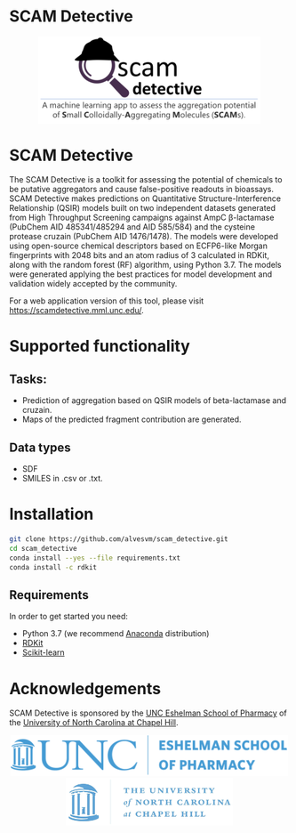 # SCAM Detective
<p align="center">
  <img align="middle" src="/docs/logo.png" alt="SCAMDetective" width="400px" class="center">
 </p>

# SCAM Detective

The SCAM Detective is a toolkit for assessing the potential of chemicals to be putative aggregators and cause false-positive readouts in bioassays. SCAM Detective makes predictions on Quantitative Structure-Interference Relationship (QSIR) models built on two independent datasets generated from High Throughput Screening campaigns against AmpC β-lactamase (PubChem AID 485341/485294 and AID 585/584) and the cysteine protease cruzain (PubChem AID 1476/1478). The models were developed using open-source chemical descriptors based on ECFP6-like Morgan fingerprints with 2048 bits and an atom radius of 3 calculated in RDKit, along with the random forest (RF) algorithm, using Python 3.7. The models were generated applying the best practices for model development and validation widely accepted by the community.

For a web application version of this tool, please visit https://scamdetective.mml.unc.edu/.

# Supported functionality
## Tasks:
* Prediction of aggregation based on QSIR models of beta-lactamase and cruzain.
* Maps of the predicted fragment contribution are generated.

## Data types
* SDF
* SMILES in .csv or .txt.

# Installation
```bash
git clone https://github.com/alvesvm/scam_detective.git
cd scam_detective
conda install --yes --file requirements.txt
conda install -c rdkit
```

## Requirements
In order to get started you need:
* Python 3.7 (we recommend [Anaconda](https://www.continuum.io/downloads) distribution)
* [RDKit](https://www.rdkit.org/docs/Install.html)
* [Scikit-learn](http://scikit-learn.org/)

# Acknowledgements

SCAM Detective is sponsored by the [UNC Eshelman School of Pharmacy](https://pharmacy.unc.edu/) of the [University of North Carolina at Chapel Hill](https://www.unc.edu/).
<p align="middle">
  <img src="./docs/ESOP.png" alt="ESOP" width="500px">
  <img src="./docs/UNC.jpg" alt="UNC" width="300px">
  <br>
</p>
